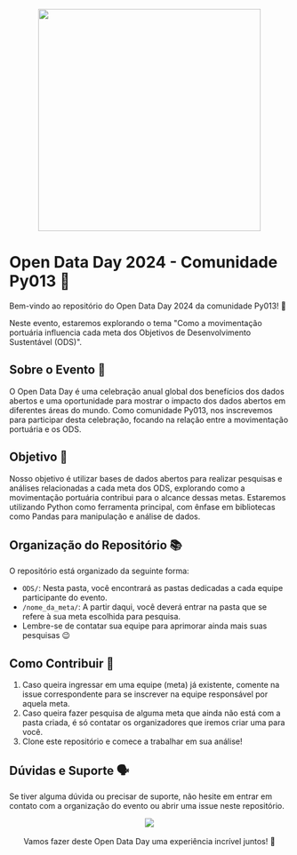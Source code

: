 <p align="center">
    <a href="https://github.com/py013/Open-Data-Day-2024/"><img align="center" src="https://i.imgur.com/2O5Y9iJ.png" width="400"></a>
</p>

# Open Data Day 2024 - Comunidade Py013 🐍

Bem-vindo ao repositório do Open Data Day 2024 da comunidade Py013! 🎉

Neste evento, estaremos explorando o tema "Como a movimentação portuária influencia cada meta dos Objetivos de Desenvolvimento Sustentável (ODS)".

## Sobre o Evento 📗

O Open Data Day é uma celebração anual global dos benefícios dos dados abertos e uma oportunidade para mostrar o impacto dos dados abertos em diferentes áreas do mundo. Como comunidade Py013, nos inscrevemos para participar desta celebração, focando na relação entre a movimentação portuária e os ODS.

## Objetivo 🏹

Nosso objetivo é utilizar bases de dados abertos para realizar pesquisas e análises relacionadas a cada meta dos ODS, explorando como a movimentação portuária contribui para o alcance dessas metas. Estaremos utilizando Python como ferramenta principal, com ênfase em bibliotecas como Pandas para manipulação e análise de dados.

## Organização do Repositório 📚

O repositório está organizado da seguinte forma:

- `ODS/`: Nesta pasta, você encontrará as pastas dedicadas a cada equipe participante do evento.
- `/nome_da_meta/`: A partir daqui, você deverá entrar na pasta que se refere à sua meta escolhida para pesquisa.
- Lembre-se de contatar sua equipe para aprimorar ainda mais suas pesquisas 😉

## Como Contribuir 📝

1. Caso queira ingressar em uma equipe (meta) já existente, comente na issue correspondente para se inscrever na equipe responsável por aquela meta.
2. Caso queira fazer pesquisa de alguma meta que ainda não está com a pasta criada, é só contatar os organizadores que iremos criar uma para você.
3. Clone este repositório e comece a trabalhar em sua análise!

## Dúvidas e Suporte 🗣️

Se tiver alguma dúvida ou precisar de suporte, não hesite em entrar em contato com a organização do evento ou abrir uma issue neste repositório.

<p align="center">
    <a href="https://www.linkedin.com/company/13011790/admin/feed/posts/"><img src="https://img.shields.io/badge/-Py013-blue?style=flat-square&logo=Linkedin&logoColor=white"></a>
    <br><br>
    Vamos fazer deste Open Data Day uma experiência incrível juntos! 💙
</p>


